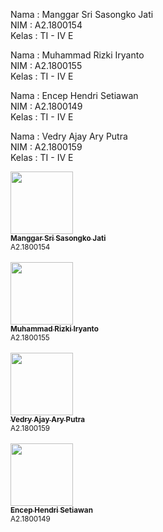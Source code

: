 Nama : Manggar Sri Sasongko Jati <br>
NIM : A2.1800154 <br>
Kelas : TI - IV E <br>

Nama : Muhammad Rizki Iryanto <br>
NIM : A2.1800155 <br>
Kelas : TI - IV E <br>

Nama : Encep Hendri Setiawan  <br>
NIM : A2.1800149 <br>
Kelas : TI - IV E <br>

Nama : Vedry Ajay Ary Putra <br>
NIM : A2.1800159 <br>
Kelas : TI - IV E <br>

<tr>
     <!-- Baris 2 Max 7 Akun -->
     <td align="center"><a href="#"><img src="https://avatars0.githubusercontent.com/u/61769361?s=460&u=63a3756b2880bc06bafb56f49f64f9427085c7ee&v=4" width="100px;" alt=""/><br /><sub><b>Manggar Sri Sasongko Jati</b></sub></a><sub><br>A2.1800154</br></sub></td>
  <br>
  <tr>
     <!-- Baris 2 Max 7 Akun -->
     <td align="center"><a href="#"><img src="https://avatars1.githubusercontent.com/u/62083185?s=400&u=0e4124ad96780beb739df19666296b8dc82828e9&v=4" width="100px;" alt=""/><br /><sub><b>Muhammad Rizki Iryanto</b></sub></a><sub><br>A2.1800155</br></sub></td>
  <br>
  <tr>
     <!-- Baris 2 Max 7 Akun -->
     <td align="center"><a href="#"><img src="https://avatars1.githubusercontent.com/u/66822894?s=400&u=fa3b8430e087bbf02c787491aac231c80ba7b9c2&v=4" width="100px;" alt=""/><br /><sub><b>Vedry Ajay Ary Putra</b></sub></a><sub><br>A2.1800159</br></sub></td>
  <br>
  <tr>
     <!-- Baris 2 Max 7 Akun -->
     <td align="center"><a href="#"><img src="" width="100px;" alt=""/><br /><sub><b>Encep Hendri Setiawan</b></sub></a><sub><br>A2.1800149</br></sub></td>
</tr>